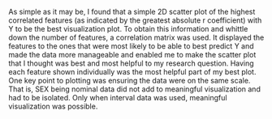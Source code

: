 As simple as it may be, I found that a simple 2D scatter plot of the highest correlated features (as indicated by the greatest absolute r coefficient) with Y to be the best visualization plot.
To obtain this information and whittle down the number of features, a correlation matrix was used. It displayed the features to the ones that were most likely to be able to best predict Y and made the data more manageable and enabled me to make the scatter plot that I thought was best and most helpful to my research question. Having each feature shown individually was the most helpful part of my best plot.
One key point to plotting was ensuring the data were on the same scale. That is, SEX being nominal data did not add to meaningful visualization and had to be isolated.
Only when interval data was used, meaningful visualization was possible.
